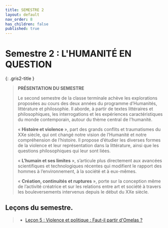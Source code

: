 ```yaml
---
title: SEMESTRE 2
layout: default
nav_order: 8
has_children: false
published: true
---
```

# Semestre 2 : L'HUMANITÉ EN QUESTION

{: .gris2-title }
> **PRÉSENTATION DU SEMESTRE**
>
>Le second semestre de la classe terminale achève les explorations proposées au cours des deux années du programme d’Humanités, littérature et philosophie. Il aborde, à partir de textes littéraires et philosophiques, les interrogations et les expériences caractéristiques du monde contemporain, autour du thème central de l'humanité.  
>
>« **Histoire et violence** », part des grands conflits et traumatismes du XXe siècle, qui ont changé notre vision de l’Humanité et notre compréhension de l’histoire. Il propose d’étudier les diverses formes de la violence et leur représentation dans la littérature, ainsi que les questions philosophiques qui leur sont liées.
>
>« **L’humain et ses limites** », s’articule plus directement aux avancées scientifiques et technologiques récentes qui modifient le rapport des hommes à l’environnement, à la société et à eux-mêmes.
>
>« **Création, continuités et ruptures** », porte sur la conception même de l’activité créatrice et sur les relations entre art et société à travers les bouleversements intervenus depuis le début du XXe siècle.   

## Leçons du semestre. 

> - [Leçon 5 : Violence et politique : Faut-il partir d'Omelas ? ](../..//docs/S2L5/S2L5-0-0.html)
